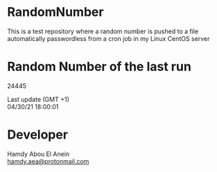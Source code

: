 # RandomNumber    
This is a test repository where a random number is pushed to a file automatically passwordless from a cron job in my Linux CentOS server    
# Random Number of the last run   
24445
      
Last update (GMT +1)    
04/30/21 18:00:01
# Developer    
Hamdy Abou El Anein   
hamdy.aea@protonmail.com
